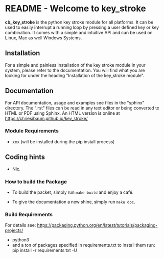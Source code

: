 # README - Welcome to key_stroke


**cb_key_stroke** is the python key stroke module for all platforms. It can be
used to easily interrupt a running loop by pressing a user defined key or key combination.
It comes with a simple and intuitive API and can be used on Linux, Mac as well Windows Systems.

## Installation
For a simple and painless installation of the key stroke module in your system, please refer to the documentation. You will find what you are looking for under the heading "Installation of the key_stroke module".

## Documentation

For API documentation, usage and examples see files in the "sphinx" directory. The ".rst" files can be read in any text editor or being converted to HTML or PDF using Sphinx. An HTML version is online at https://chriesibaum.github.io/key_stroke/



### Module Requirements
- xxx (will be installed during the pip install process)


## Coding hints

- Nix.


### How to build the Package
- To build the packet, simply run ``make build`` and enjoy a café.

- To give the documentation a new shine, simply run ``make doc``.


### Build Requirements
For details see: https://packaging.python.org/en/latest/tutorials/packaging-projects/
- python3
- and a ton of packages specified in requirements.txt
  to install them run: pip install -r requirements.txt -U
